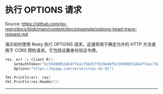 # 执行 OPTIONS 请求

Source: https://github.com/go-resty/docs/blob/main/content/docs/example/options-head-trace-request.md

演示如何使用 Resty 执行 OPTIONS 请求。这通常用于确定允许的 HTTP 方法或用于 CORS 预检请求。它包括设置身份验证令牌。

```go
res, err := client.R().
    SetAuthToken("bc594900518b4f7eac75bd37f019e08fbc594900518b4f7eac75bd37f019e08f").
    Options("https://myapp.com/servers/nyc-dc-01")

fmt.Println(err, res)
fmt.Println(res.Header())
```

--------------------------------
